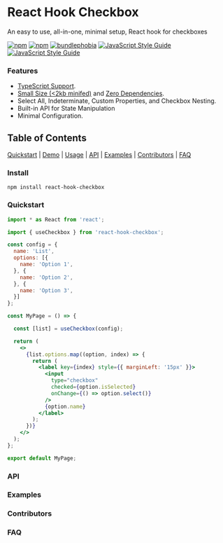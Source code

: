 # React Hook Checkbox

An easy to use, all-in-one, minimal setup, React hook for checkboxes

[![npm](https://img.shields.io/npm/dt/react-hook-checkbox.svg)](https://www.npmjs.com/package/react-hook-checkbox)
[![npm](https://img.shields.io/npm/l/react-hook-checkbox)](https://github.com/nfrederick023/react-hook-checkbox/blob/main/LICENSE)
[![bundlephobia](https://img.shields.io/bundlephobia/min/react-hook-checkbox)](https://bundlephobia.com/package/react-hook-checkbox@latest)
[![JavaScript Style Guide](https://img.shields.io/badge/code_style-standard-brightgreen.svg)](https://standardjs.com)
[![JavaScript Style Guide](https://img.shields.io/scrutinizer/quality/g/nfrederick023/react-hook-checkbox/main)](https://standardjs.com)



### Features

- [TypeScript Support](./index.d.ts ).
- [Small Size (<2kb minifed)](https://bundlephobia.com/package/react-hook-checkbox@latest) and [Zero Dependencies](./package.json).
- Select All, Indeterminate, Custom Properties, and Checkbox Nesting.
- Built-in API for State Manipulation
- Minimal Configuration. 


## Table of Contents

[Quickstart](#quickstart) | 
[Demo](https://nfrederick023.github.io/react-hook-checkbox/) |
[Usage](#api) |
[API](#api) | 
[Examples](#examples) | 
[Contributors](#contributors) | 
[FAQ](#faq) 

### Install

    npm install react-hook-checkbox

### Quickstart

```jsx
import * as React from 'react';

import { useCheckbox } from 'react-hook-checkbox';

const config = {
  name: 'List',
  options: [{
    name: 'Option 1',
  }, {
    name: 'Option 2',
  }, {
    name: 'Option 3',
  }]
};

const MyPage = () => {

  const [list] = useCheckbox(config);

  return (
    <>
      {list.options.map((option, index) => {
        return (
          <label key={index} style={{ marginLeft: '15px' }}>
            <input
              type="checkbox"
              checked={option.isSelected}
              onChange={() => option.select()}
            />
            {option.name}
          </label>
        );
      })}
    </>
  );
};

export default MyPage;
```
### API
### Examples
### Contributors
### FAQ
